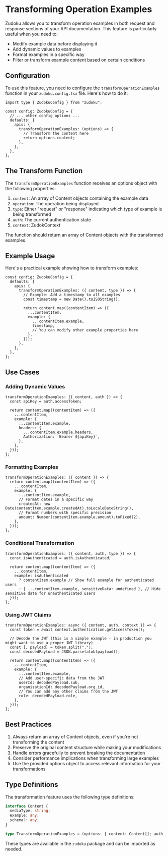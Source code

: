 # Transforming Operation Examples

Zudoku allows you to transform operation examples in both request and response sections of your API documentation. This feature is particularly useful when you need to:

- Modify example data before displaying it
- Add dynamic values to examples
- Format examples in a specific way
- Filter or transform example content based on certain conditions

## Configuration

To use this feature, you need to configure the `transformOperationExamples` function in your `zudoku.config.tsx` file. Here's how to do it:

```tsx
import type { ZudokuConfig } from "zudoku";

const config: ZudokuConfig = {
  // ... other config options ...
  defaults: {
    apis: {
      transformOperationExamples: (options) => {
        // Transform the content here
        return options.content;
      },
    },
  },
};
```

## The Transform Function

The `transformOperationExamples` function receives an options object with the following properties:

1. `content`: An array of Content objects containing the example data
1. `operation`: The operation being displayed
1. `type`: Either "request" or "response" indicating which type of example is being transformed
1. `auth`: The current authentication state
1. `context`: ZudokContext

The function should return an array of Content objects with the transformed examples.

## Example Usage

Here's a practical example showing how to transform examples:

```tsx
const config: ZudokuConfig = {
  defaults: {
    apis: {
      transformOperationExamples: ({ content, type }) => {
        // Example: Add a timestamp to all examples
        const timestamp = new Date().toISOString();

        return content.map((contentItem) => ({
          ...contentItem,
          example: {
            ...contentItem.example,
            timestamp,
            // You can modify other example properties here
          },
        }));
      },
    },
  },
};
```

## Use Cases

### Adding Dynamic Values

```tsx
transformOperationExamples: ({ content, auth }) => {
  const apiKey = auth.accessToken;

  return content.map((contentItem) => ({
    ...contentItem,
    example: {
      ...contentItem.example,
      headers: {
        ...contentItem.example.headers,
        Authorization: `Bearer ${apiKey}`,
      },
    },
  }));
};
```

### Formatting Examples

```tsx
transformOperationExamples: ({ content }) => {
  return content.map((contentItem) => ({
    ...contentItem,
    example: {
      ...contentItem.example,
      // Format dates in a specific way
      createdAt: new Date(contentItem.example.createdAt).toLocaleDateString(),
      // Format numbers with specific precision
      amount: Number(contentItem.example.amount).toFixed(2),
    },
  }));
};
```

### Conditional Transformation

```tsx
transformOperationExamples: ({ content, auth, type }) => {
  const isAuthenticated = auth.isAuthenticated;

  return content.map((contentItem) => ({
    ...contentItem,
    example: isAuthenticated
      ? contentItem.example // Show full example for authenticated users
      : { ...contentItem.example, sensitiveData: undefined }, // Hide sensitive data for unauthenticated users
  }));
};
```

### Using JWT Claims

```tsx
transformOperationExamples: async ({ content, auth, context }) => {
  const token = await context.authentication.getAccessToken();

  // Decode the JWT (this is a simple example - in production you might want to use a proper JWT library)
  const [, payload] = token.split(".");
  const decodedPayload = JSON.parse(atob(payload));

  return content.map((contentItem) => ({
    ...contentItem,
    example: {
      ...contentItem.example,
      // Add user-specific data from the JWT
      userId: decodedPayload.sub,
      organizationId: decodedPayload.org_id,
      // You can add any other claims from the JWT
      role: decodedPayload.role,
    },
  }));
};
```

## Best Practices

1. Always return an array of Content objects, even if you're not transforming the content
2. Preserve the original content structure while making your modifications
3. Handle errors gracefully to prevent breaking the documentation
4. Consider performance implications when transforming large examples
5. Use the provided options object to access relevant information for your transformations

## Type Definitions

The transformation feature uses the following type definitions:

```typescript
interface Content {
  mediaType: string;
  example: any;
  schema?: any;
}

type TransformOperationExamples = (options: { content: Content[]; auth: AuthState; operation: OperationListItemResult; type: "request" | "response" }) => Content[];
```

These types are available in the `zudoku` package and can be imported as needed.
